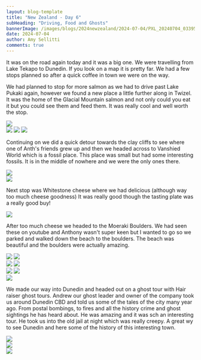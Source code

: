 ```yaml
---
layout: blog-template
title: "New Zealand - Day 6"
subHeading: "Driving, Food and Ghosts"
bannerImage: /images/blogs/2024newzealand/2024-07-04/PXL_20240704_033954219.jpg_compressed.JPEG
date: 2024-07-04
author: Amy Sellitti
comments: true
---
```


It was on the road again today and it was a big one. We were travelling from Lake Tekapo to Dunedin. If you look on a map it is pretty far. We had a few stops planned so after a quick coffee in town we were on the way. 

We had planned to stop for more salmon as we had to drive past Lake Pukaki again, however we found a new place a little further along in Twizel. It was the home of the Glacial Mountain salmon and not only could you eat it but you could see them and feed them. It was really cool and well worth the stop. 

<div class="center-image"><img src="/images/blogs/2024newzealand/2024-07-04/PXL_20240703_231018941.jpg_compressed.JPEG" /></div>
<div class="grid-3c">
  <img src="/images/blogs/2024newzealand/2024-07-04/PXL_20240703_225538049.jpg_compressed.JPEG"/>
  <img src="/images/blogs/2024newzealand/2024-07-04/PXL_20240703_230343364.jpg_compressed.JPEG"/>
  <img src="/images/blogs/2024newzealand/2024-07-04/PXL_20240703_231231554.MP.jpg_compressed.JPEG"/>
</div>

Continuing on we did a quick detour towards the clay cliffs to see where one of Anth's friends grew up and then we headed across to Vanshied World which is a fossil place. This place was small but had some interesting fossils. It is in the middle of nowhere  and we were the only ones there. 

<div class="center-image"><img src="/images/blogs/2024newzealand/2024-07-04/PXL_20240704_010906831.jpg_compressed.JPEG" /></div>
<div class="center-image"><img src="/images/blogs/2024newzealand/2024-07-04/PXL_20240704_011020599.jpg_compressed.JPEG" /></div>

Next stop was Whitestone cheese where we had delicious (although way too much cheese goodness) It was really good though the tasting plate was a really good buy!

<div class="center-image"><img src="/images/blogs/2024newzealand/2024-07-04/PXL_20240704_021907614.jpg_compressed.JPEG" /></div>

After too much cheese we headed to the Moeraki Boulders. We had seen these on youtube and Anthony wasn't super keen but I wanted to go so we parked and walked down the beach to the boulders. The beach was beautiful and the boulders were actually amazing. 

<div class="grid-2c">
  <img src="/images/blogs/2024newzealand/2024-07-04/PXL_20240704_033148581.jpg_compressed.JPEG"/>
  <img src="/images/blogs/2024newzealand/2024-07-04/PXL_20240704_033650917.jpg_compressed.JPEG"/>
</div>
<div class="grid-2c">
  <img src="/images/blogs/2024newzealand/2024-07-04/PXL_20240704_033757578.MP.jpg_compressed.JPEG"/>
  <img src="/images/blogs/2024newzealand/2024-07-04/PXL_20240704_033951513_1.jpg_compressed.JPEG"/>
</div>
<div class="grid-2c">
  <img src="/images/blogs/2024newzealand/2024-07-04/PXL_20240704_034103401.jpg_compressed.JPEG"/>
  <img src="/images/blogs/2024newzealand/2024-07-04/PXL_20240704_034120338.jpg_compressed.JPEG"/>
</div>
<div class="center-image"><img src="/images/blogs/2024newzealand/2024-07-04/PXL_20240704_033954219.jpg_compressed.JPEG" /></div>

We made our way into Dunedin and headed out on a ghost tour with Hair raiser ghost tours. Andrew our ghost leader and owner of the company took us around Dunedin CBD and told us some of the tales of the city many year ago. From postal bombings, to fires and all the history crime and ghost sightings he has heard about. He was amazing and it was sch an interesting tour. He took us into the old jail at night which was really creepy. A great wy to see Dunedin and here some of the history of this interesting town. 

<div class="center-image"><img src="/images/blogs/2024newzealand/2024-07-04/PXL_20240704_061609520.jpg_compressed.JPEG" /></div>
<div class="center-image"><img src="/images/blogs/2024newzealand/2024-07-04/PXL_20240704_065529401.NIGHT.jpg_compressed.JPEG" /></div>
<div class="center-image"><img src="/images/blogs/2024newzealand/2024-07-04/PXL_20240704_073438406.NIGHT.jpg_compressed.JPEG" /></div>
